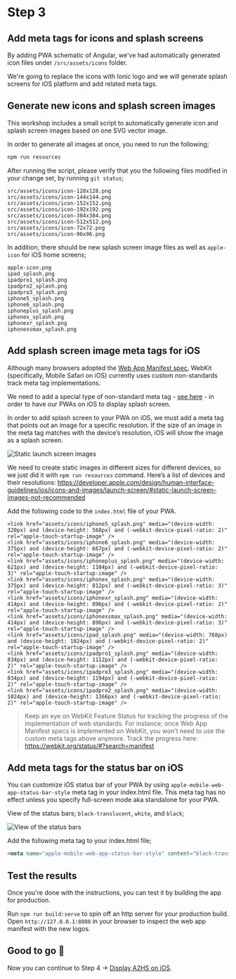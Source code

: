 # Step 3

## Add meta tags for icons and splash screens

By adding PWA schematic of Angular, we've had automatically generated icon files under `/src/assets/icons` folder. 

We're going to replace the icons with Ionic logo and we will generate splash screens for iOS platform and add related meta tags. 

## Generate new icons and splash screen images

This workshop includes a small script to automatically generate icon and splash screen images based on one SVG vector image.

In order to generate all images at once, you need to run the following;

```bash
npm run resources
```

After running the script, please verify that you the following files modified in your change set, by running `git status`;

```
src/assets/icons/icon-128x128.png
src/assets/icons/icon-144x144.png
src/assets/icons/icon-152x152.png
src/assets/icons/icon-192x192.png
src/assets/icons/icon-384x384.png
src/assets/icons/icon-512x512.png
src/assets/icons/icon-72x72.png
src/assets/icons/icon-96x96.png
```

In addition, there should be new splash screen image files as well as `apple-icon` for iOS home screens;

```
apple-icon.png
ipad_splash.png
ipadpro1_splash.png
ipadpro2_splash.png
ipadpro3_splash.png
iphone5_splash.png
iphone6_splash.png
iphoneplus_splash.png
iphonex_splash.png
iphonexr_splash.png
iphonexsmax_splash.png
```  

## Add splash screen image meta tags for iOS

Although many browsers adopted the [Web App Manifest spec](https://w3c.github.io/manifest/), WebKit (specifically, Mobile Safari on iOS) currently uses custom non-standards track meta tag implementations.

We need to add a special type of non-standard meta tag - [see here](https://developer.apple.com/library/archive/documentation/AppleApplications/Reference/SafariWebContent/ConfiguringWebApplications/ConfiguringWebApplications.html) - in order to have our PWAs on iOS to display splash screen.

In order to add splash screen to your PWA on iOS, we must add a meta tag that points out an image for a specific resolution. If the size of an image in the meta tag matches with the device’s resolution, iOS will show the image as a splash screen.

![Static launch screen images](https://cdn-images-1.medium.com/max/1600/1*hKRjSlhCNrFMo0ut_O9RBg.png) 

We need to create static images in different sizes for different devices, so we just did it with `npm run resources` command. Here’s a list of devices and their resolutions: https://developer.apple.com/design/human-interface-guidelines/ios/icons-and-images/launch-screen/#static-launch-screen-images-not-recommended 

Add the following code to the `index.html` file of your PWA. 

```
<link href="assets/icons/iphone5_splash.png" media="(device-width: 320px) and (device-height: 568px) and (-webkit-device-pixel-ratio: 2)" rel="apple-touch-startup-image" />
<link href="assets/icons/iphone6_splash.png" media="(device-width: 375px) and (device-height: 667px) and (-webkit-device-pixel-ratio: 2)" rel="apple-touch-startup-image" />
<link href="assets/icons/iphoneplus_splash.png" media="(device-width: 621px) and (device-height: 1104px) and (-webkit-device-pixel-ratio: 3)" rel="apple-touch-startup-image" />
<link href="assets/icons/iphonex_splash.png" media="(device-width: 375px) and (device-height: 812px) and (-webkit-device-pixel-ratio: 3)" rel="apple-touch-startup-image" />
<link href="assets/icons/iphonexr_splash.png" media="(device-width: 414px) and (device-height: 896px) and (-webkit-device-pixel-ratio: 2)" rel="apple-touch-startup-image" />
<link href="assets/icons/iphonexsmax_splash.png" media="(device-width: 414px) and (device-height: 896px) and (-webkit-device-pixel-ratio: 3)" rel="apple-touch-startup-image" />
<link href="assets/icons/ipad_splash.png" media="(device-width: 768px) and (device-height: 1024px) and (-webkit-device-pixel-ratio: 2)" rel="apple-touch-startup-image" />
<link href="assets/icons/ipadpro1_splash.png" media="(device-width: 834px) and (device-height: 1112px) and (-webkit-device-pixel-ratio: 2)" rel="apple-touch-startup-image" />
<link href="assets/icons/ipadpro3_splash.png" media="(device-width: 834px) and (device-height: 1194px) and (-webkit-device-pixel-ratio: 2)" rel="apple-touch-startup-image" />
<link href="assets/icons/ipadpro2_splash.png" media="(device-width: 1024px) and (device-height: 1366px) and (-webkit-device-pixel-ratio: 2)" rel="apple-touch-startup-image" />
```

> Keep an eye on WebKit Feature Status for tracking the progress of the implementation of web standards. For instance; once Web App Manifest specs is implemented on WebKit, you won’t need to use the custom meta tags above anymore. Track the progress here: https://webkit.org/status/#?search=manifest

## Add meta tags for the status bar on iOS

You can customize iOS status bar of your PWA by using `apple-mobile-web-app-status-bar-style` meta tag in your index.html file. This meta tag has no effect unless you specify full-screen mode aka standalone for your PWA.

View of the status bars; `black-translucent`, `white`, and `black`;

![View of the status bars](https://cdn-images-1.medium.com/max/1600/1*DmaoahB1qXMpZgt2X2gq9Q.png)

Add the following meta tag to your index.html file;

```html
<meta name="apple-mobile-web-app-status-bar-style" content="black-translucent">
```

## Test the results

Once you're done with the instructions, you can test it by building the app for production. 

Run `npm run build:serve` to spin off an http server for your production build. Open `http://127.0.0.1:8080` in your browser to inspect the web app manifest with the new logos.

## Good to go 🎯
Now you can continue to Step 4 -> [Display A2HS on iOS](https://github.com/onderceylan/pwa-workshop-angular-firebase/blob/step-4/README.md). 
